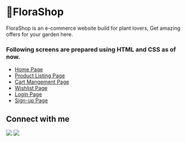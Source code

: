 # 🌿FloraShop

FloraShop is an e-commerce website build for plant lovers, Get amazing offers for your garden here.

### Following screens are prepared using HTML and CSS as of now.

- [Home Page](https://flora-ecommerce.netlify.app/)
- [Product Listing Page](https://flora-ecommerce.netlify.app/pages/productpage/productpage)
- [Cart Mangement Page](https://flora-ecommerce.netlify.app/pages/cart/cart)
- [Wishlist Page](https://flora-ecommerce.netlify.app/pages/wishlist/wishlist)
- [Login Page](https://flora-ecommerce.netlify.app/pages/authentication/authentication)
- [Sign-up Page](https://flora-ecommerce.netlify.app/pages/authentication/authentication)



## Connect with me

<a href="https://twitter.com/vrinda_mahajan"><img src="https://img.shields.io/badge/Twitter-1DA1F2?style=for-the-badge&logo=twitter&logoColor=white"/></a>
<a href="https://www.linkedin.com/in/vrinda-mahajan-7a2b2a20b/"><img src="https://img.shields.io/badge/LinkedIn-0077B5?style=for-the-badge&logo=linkedin&logoColor=white"/></a>